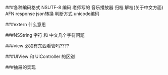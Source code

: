 ###各种编码格式
NSUTF-8 编码 老师写的 音乐播放器 归档 解档(关于中文方面)
AFN response json转换 判断方式 unicode编码


###extern 什么意思

###NSString 字符 和 中文几个字符问题

###view 必须有东西看管吗????

###UIView 和 UIController 的区别

###抽屉的实现
